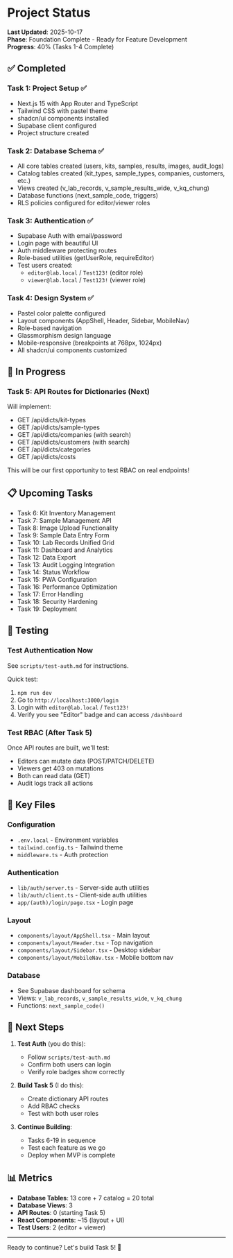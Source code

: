 # Project Status

**Last Updated**: 2025-10-17  
**Phase**: Foundation Complete - Ready for Feature Development  
**Progress**: 40% (Tasks 1-4 Complete)

## ✅ Completed

### Task 1: Project Setup ✅
- Next.js 15 with App Router and TypeScript
- Tailwind CSS with pastel theme
- shadcn/ui components installed
- Supabase client configured
- Project structure created

### Task 2: Database Schema ✅
- All core tables created (users, kits, samples, results, images, audit_logs)
- Catalog tables created (kit_types, sample_types, companies, customers, etc.)
- Views created (v_lab_records, v_sample_results_wide, v_kq_chung)
- Database functions (next_sample_code, triggers)
- RLS policies configured for editor/viewer roles

### Task 3: Authentication ✅
- Supabase Auth with email/password
- Login page with beautiful UI
- Auth middleware protecting routes
- Role-based utilities (getUserRole, requireEditor)
- Test users created:
  - `editor@lab.local` / `Test123!` (editor role)
  - `viewer@lab.local` / `Test123!` (viewer role)

### Task 4: Design System ✅
- Pastel color palette configured
- Layout components (AppShell, Header, Sidebar, MobileNav)
- Role-based navigation
- Glassmorphism design language
- Mobile-responsive (breakpoints at 768px, 1024px)
- All shadcn/ui components customized

## 🚧 In Progress

### Task 5: API Routes for Dictionaries (Next)
Will implement:
- GET /api/dicts/kit-types
- GET /api/dicts/sample-types
- GET /api/dicts/companies (with search)
- GET /api/dicts/customers (with search)
- GET /api/dicts/categories
- GET /api/dicts/costs

This will be our first opportunity to test RBAC on real endpoints!

## 📋 Upcoming Tasks

- Task 6: Kit Inventory Management
- Task 7: Sample Management API
- Task 8: Image Upload Functionality
- Task 9: Sample Data Entry Form
- Task 10: Lab Records Unified Grid
- Task 11: Dashboard and Analytics
- Task 12: Data Export
- Task 13: Audit Logging Integration
- Task 14: Status Workflow
- Task 15: PWA Configuration
- Task 16: Performance Optimization
- Task 17: Error Handling
- Task 18: Security Hardening
- Task 19: Deployment

## 🧪 Testing

### Test Authentication Now
See `scripts/test-auth.md` for instructions.

Quick test:
1. `npm run dev`
2. Go to `http://localhost:3000/login`
3. Login with `editor@lab.local` / `Test123!`
4. Verify you see "Editor" badge and can access `/dashboard`

### Test RBAC (After Task 5)
Once API routes are built, we'll test:
- Editors can mutate data (POST/PATCH/DELETE)
- Viewers get 403 on mutations
- Both can read data (GET)
- Audit logs track all actions

## 📁 Key Files

### Configuration
- `.env.local` - Environment variables
- `tailwind.config.ts` - Tailwind theme
- `middleware.ts` - Auth protection

### Authentication
- `lib/auth/server.ts` - Server-side auth utilities
- `lib/auth/client.ts` - Client-side auth utilities
- `app/(auth)/login/page.tsx` - Login page

### Layout
- `components/layout/AppShell.tsx` - Main layout
- `components/layout/Header.tsx` - Top navigation
- `components/layout/Sidebar.tsx` - Desktop sidebar
- `components/layout/MobileNav.tsx` - Mobile bottom nav

### Database
- See Supabase dashboard for schema
- Views: `v_lab_records`, `v_sample_results_wide`, `v_kq_chung`
- Functions: `next_sample_code()`

## 🎯 Next Steps

1. **Test Auth** (you do this):
   - Follow `scripts/test-auth.md`
   - Confirm both users can login
   - Verify role badges show correctly

2. **Build Task 5** (I do this):
   - Create dictionary API routes
   - Add RBAC checks
   - Test with both user roles

3. **Continue Building**:
   - Tasks 6-19 in sequence
   - Test each feature as we go
   - Deploy when MVP is complete

## 📊 Metrics

- **Database Tables**: 13 core + 7 catalog = 20 total
- **Database Views**: 3
- **API Routes**: 0 (starting Task 5)
- **React Components**: ~15 (layout + UI)
- **Test Users**: 2 (editor + viewer)

---

Ready to continue? Let's build Task 5! 🚀
